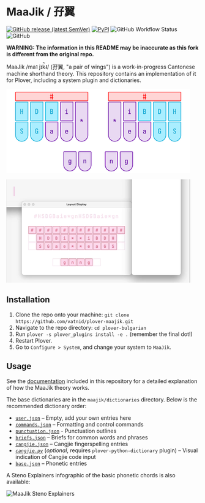 # MaaJik / 孖翼

[![GitHub release (latest SemVer)](https://img.shields.io/github/v/release/sammdot/plover-maajik)](https://github.com/sammdot/plover-maajik/releases/latest)
[![PyPI](https://img.shields.io/pypi/v/plover-maajik)](https://pypi.org/project/plover-maajik)
![GitHub Workflow Status](https://img.shields.io/github/workflow/status/sammdot/plover-maajik/build)
![GitHub](https://img.shields.io/github/license/sammdot/plover-maajik)

**WARNING: The information in this README may be inaccurate as this fork is different from the original repo.** 

MaaJik /ma˥ jɪk̚˨/ (孖翼, "a pair of wings") is a work-in-progress Cantonese
machine shorthand theory. This repository contains an implementation of it for
Plover, including a system plugin and dictionaries.

![MaaJik keyboard layout](https://raw.githubusercontent.com/sammdot/plover-maajik/main/assets/layout.png)

![MaaJik writing demo](https://raw.githubusercontent.com/sammdot/plover-maajik/main/assets/demo.png)

## Installation

1. Clone the repo onto your machine: `git clone https://github.com/vatnid/plover-maajik.git`
2. Navigate to the repo directory: `cd plover-bulgarian`
3. Run `plover -s plover_plugins install -e .` (remember the final dot!)
4. Restart Plover.
5. Go to `Configure > System`, and change your system to `MaaJik`.


## Usage

See the [documentation](https://github.com/sammdot/plover-maajik/blob/main/docs/README.md) included in this repository for a detailed explanation of how the MaaJik theory works.

The base dictionaries are in the `maajik/dictionaries` directory. Below is the recommended dictionary order:

- [`user.json`](https://github.com/sammdot/plover-maajik/blob/main/maajik/dictionaries/user.json) – Empty, add your own entries here
- [`commands.json`](https://github.com/sammdot/plover-maajik/blob/main/maajik/dictionaries/commands.json) – Formatting and control commands
- [`punctuation.json`](https://github.com/sammdot/plover-maajik/blob/main/maajik/dictionaries/punctuation.json) - Punctuation outlines
- [`briefs.json`](https://github.com/sammdot/plover-maajik/blob/main/maajik/dictionaries/briefs.json) – Briefs for common words and phrases
- [`cangjie.json`](https://github.com/sammdot/plover-maajik/blob/main/maajik/dictionaries/cangjie.json) – Cangjie fingerspelling entries
- _[`cangjie.py`](https://github.com/sammdot/plover-maajik/blob/main/maajik/dictionaries/cangjie.py)_ (_optional_, requires `plover-python-dictionary` plugin) – Visual indication of Cangjie code input
- [`base.json`](https://github.com/sammdot/plover-maajik/blob/main/maajik/dictionaries/base.json) – Phonetic entries

A Steno Explainers infographic of the basic phonetic chords is also available:

![MaaJik Steno Explainers](https://steno.sammdot.ca/maajik.png)
